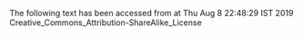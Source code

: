 The following text has been accessed from at Thu Aug 8 22:48:29 IST 2019
Creative_Commons_Attribution-ShareAlike_License
